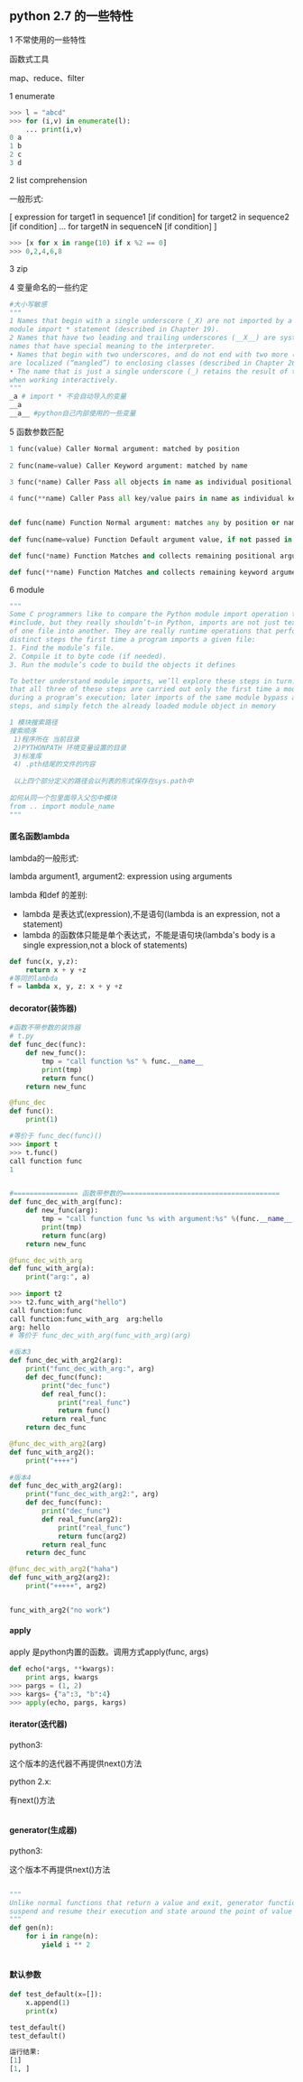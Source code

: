 ## python 2.7 的一些特性

1 不常使用的一些特性



函数式工具

map、reduce、filter

1 enumerate

~~~python
>>> l = "abcd"
>>> for (i,v) in enumerate(l):
    ... print(i,v)
0 a
1 b
2 c
3 d
~~~



2 list comprehension

一般形式:

[ expression for target1 in sequence1 [if condition]
for target2 in sequence2 [if condition] ...
for targetN in sequenceN [if condition] ]

~~~python
>>> [x for x in range(10) if x %2 == 0]
>>> 0,2,4,6,8

~~~



3 zip



4 变量命名的一些约定

~~~python
#大小写敏感
"""   
1 Names that begin with a single underscore (_X) are not imported by a from
module import * statement (described in Chapter 19).
2 Names that have two leading and trailing underscores (__X__) are systemdefined
names that have special meaning to the interpreter.
• Names that begin with two underscores, and do not end with two more (__X)
are localized (“mangled”) to enclosing classes (described in Chapter 26).
• The name that is just a single underscore (_) retains the result of the last expression
when working interactively.
"""
_a # import * 不会自动导入的变量
__a
__a__ #python自己内部使用的一些变量

~~~



5 函数参数匹配

~~~python
1 func(value) Caller Normal argument: matched by position
    
2 func(name=value) Caller Keyword argument: matched by name
    
3 func(*name) Caller Pass all objects in name as individual positional arguments

4 func(**name) Caller Pass all key/value pairs in name as individual keyword arguments


def func(name) Function Normal argument: matches any by position or name
    
def func(name=value) Function Default argument value, if not passed in the call

def func(*name) Function Matches and collects remaining positional arguments (in a tuple)

def func(**name) Function Matches and collects remaining keyword arguments (in a dictionary
~~~



6 module

~~~python
"""
Some C programmers like to compare the Python module import operation to a C
#include, but they really shouldn’t—in Python, imports are not just textual insertions
of one file into another. They are really runtime operations that perform three
distinct steps the first time a program imports a given file:
1. Find the module’s file.
2. Compile it to byte code (if needed).
3. Run the module’s code to build the objects it defines

To better understand module imports, we’ll explore these steps in turn. Bear in mind
that all three of these steps are carried out only the first time a module is imported
during a program’s execution; later imports of the same module bypass all of these
steps, and simply fetch the already loaded module object in memory

1 模块搜索路径
搜索顺序
 1)程序所在 当前目录
 2)PYTHONPATH 环境变量设置的目录
 3)标准库
 4) .pth结尾的文件的内容
 
 以上四个部分定义的路径会以列表的形式保存在sys.path中
 
如何从同一个包里面导入父包中模块
from .. import module_name
"""


~~~



#### 匿名函数lambda

lambda的一般形式:

lambda argument1, argument2: expression using arguments

lambda 和def 的差别:

* lambda 是表达式(expression),不是语句(lambda is an expression, not a statement)
* lambda 的函数体只能是单个表达式，不能是语句块(lambda's body is a single expression,not a block of statements)

~~~python
def func(x, y,z):
  	return x + y +z
#等同的lambda
f = lambda x, y, z: x + y +z
~~~



#### decorator(装饰器)

~~~python
#函数不带参数的装饰器
# t.py
def func_dec(func):
    def new_func():
    	tmp = "call function %s" % func.__name__
        print(tmp)
        return func()
    return new_func

@func_dec
def func():
    print(1)

#等价于 func_dec(func)()
>>> import t
>>> t.func()
call function func
1


#================ 函数带参数的=======================================
def func_dec_with_arg(func):
    def new_func(arg):
    	tmp = "call function func %s with argument:%s" %(func.__name__, arg)
        print(tmp)
        return func(arg)
    return new_func

@func_dec_with_arg
def func_with_arg(a):
    print("arg:", a)
    
>>> import t2
>>> t2.func_with_arg("hello")
call function:func
call function:func_with_arg  arg:hello
arg: hello
# 等价于 func_dec_with_arg(func_with_arg)(arg)

#版本3
def func_dec_with_arg2(arg):
    print("func_dec_with_arg:", arg)
 	def dec_func(func):
        print("dec_func")
    	def real_func():
            print("real_func")
            return func()
        return real_func
    return dec_func

@func_dec_with_arg2(arg)
def func_with_arg2():
    print("++++")
    
#版本4
def func_dec_with_arg2(arg):
    print("func_dec_with_arg2:", arg)
    def dec_func(func):
        print("dec_func")
        def real_func(arg2):
            print("real_func")
            return func(arg2)
        return real_func
    return dec_func

@func_dec_with_arg2("haha")
def func_with_arg2(arg2):
    print("+++++", arg2)


func_with_arg2("no work")


~~~



#### apply

apply 是python内置的函数。调用方式apply(func, args)

~~~python
def echo(*args, **kwargs):
    print args, kwargs
>>> pargs = (1, 2)
>>> kargs= {"a":3, "b":4}
>>> apply(echo, pargs, kargs)
~~~



#### iterator(迭代器)

python3:

这个版本的迭代器不再提供next()方法

python 2.x:

有next()方法

~~~

~~~



#### generator(生成器)

python3:

这个版本不再提供next()方法

~~~python

"""
Unlike normal functions that return a value and exit, generator functions automatically
suspend and resume their execution and state around the point of value generation
"""
def gen(n):
    for i in range(n):
        yield i ** 2
 
~~~



#### 默认参数

~~~python
def test_default(x=[]):
    x.append(1)
    print(x)

test_default()
test_default()

运行结果:
[1]
[1, ]
~~~

